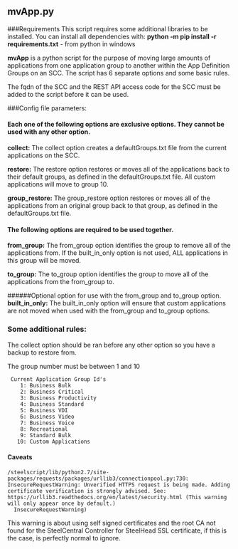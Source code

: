 ## mvApp.py

###Requirements
This script requires some additional libraries to be installed.  You can install all dependencies with:
**python -m pip install -r requirements.txt** - from python in windows

**mvApp** is a python script for the purpose of moving large amounts of applications from one application group to
another within the App Definition Groups on an SCC.  The script has 6 separate options and some basic rules.

The fqdn of the SCC and the REST API access code for the SCC must be added to the script before it can be used.

###Config file parameters:
#### Each one of the following options are exclusive options.  They cannot be used with any other option.
**collect:**  The collect option creates a defaultGroups.txt file from the current applications on the SCC.

**restore:**  The restore option restores or moves all of the applications back to their default groups, as
	defined in the defaultGroups.txt file.  All custom applications will move to group 10.

**group_restore:**  The group_restore option restores or moves all of the applications from an original group back
	to that group, as defined in the defaultGroups.txt file.
	
#### The following options are required to be used together.
**from_group:**  The from_group option identifies the group to remove all of the applications from.  If the built_in_only option is not used, ALL applications in this group will be moved.

**to_group:**  The to_group option identifies the group to move all of the applications from the from_group to.
	
######Optional option for use with the from_group and to_group option.
**built_in_only:**  The built_in_only option will ensure that custom applications are not moved when used with the from_group and to_group options.
	

### Some additional rules:
The collect option should be ran before any other option so you have a backup to restore from.

The group number must be between 1 and 10

     Current Application Group Id's
        1: Business Bulk
        2: Business Critical
        3: Business Productivity
        4: Business Standard
        5: Business VDI
        6: Business Video
        7: Business Voice
        8: Recreational
        9: Standard Bulk
       10: Custom Applications



#### Caveats

```
/steelscript/lib/python2.7/site-packages/requests/packages/urllib3/connectionpool.py:730: InsecureRequestWarning: Unverified HTTPS request is being made. Adding certificate verification is strongly advised. See: https://urllib3.readthedocs.org/en/latest/security.html (This warning will only appear once by default.)
  InsecureRequestWarning)
```
This warning is about using self signed certificates and  the root CA not found for the SteelCentral Controller for SteelHead SSL certificate, if this is the case, is perfectly normal to ignore.

